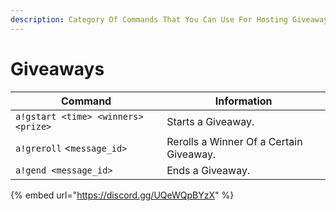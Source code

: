 ```yaml
---
description: Category Of Commands That You Can Use For Hosting Giveaways.
---
```


# Giveaways

| Command                             | Information                             |
| ----------------------------------- | --------------------------------------- |
| `a!gstart <time> <winners> <prize>` | Starts a Giveaway.                      |
| `a!greroll` <`message_id>`          | Rerolls a Winner Of a Certain Giveaway. |
| `a!gend <message_id>`               | Ends a Giveaway.                        |

{% embed url="https://discord.gg/UQeWQpBYzX" %}
